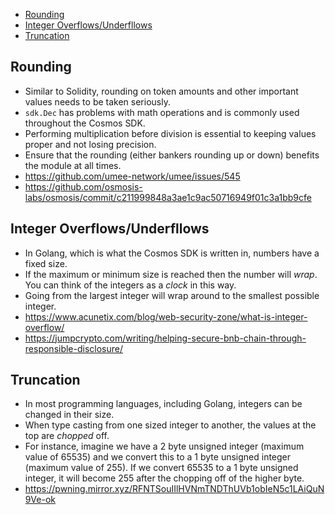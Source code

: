 - [Rounding](#rounding)
- [Integer Overflows/Underfllows](#integer-overflowsunderfllows)
- [Truncation](#truncation)

## Rounding 
- Similar to Solidity, rounding on token amounts and other important values needs to be taken seriously.
- ``sdk.Dec`` has problems with math operations and is commonly used throughout the Cosmos SDK.
- Performing multiplication before division is essential to keeping values proper and not losing precision.
- Ensure that the rounding (either bankers rounding up or down) benefits the module at all times.
- https://github.com/umee-network/umee/issues/545
- https://github.com/osmosis-labs/osmosis/commit/c211999848a3ae1c9ac50716949f01c3a1bb9cfe

## Integer Overflows/Underfllows
- In Golang, which is what the Cosmos SDK is written in, numbers have a fixed size.
- If the maximum or minimum size is reached then the number will *wrap*. You can think of the integers as a *clock* in this way.
- Going from the largest integer will wrap around to the smallest possible integer.
- https://www.acunetix.com/blog/web-security-zone/what-is-integer-overflow/
- https://jumpcrypto.com/writing/helping-secure-bnb-chain-through-responsible-disclosure/

## Truncation
- In most programming languages, including Golang, integers can be changed in their size.
- When type casting from one sized integer to another, the values at the top are *chopped* off.
- For instance, imagine we have a 2 byte unsigned integer (maximum value of 65535) and we convert this to a 1 byte unsigned integer (maximum value of 255). If we convert 65535 to a 1 byte unsigned integer, it will become 255 after the chopping off of the higher byte.
- https://pwning.mirror.xyz/RFNTSouIIlHVNmTNDThUVb1obIeN5c1LAiQuN9Ve-ok
